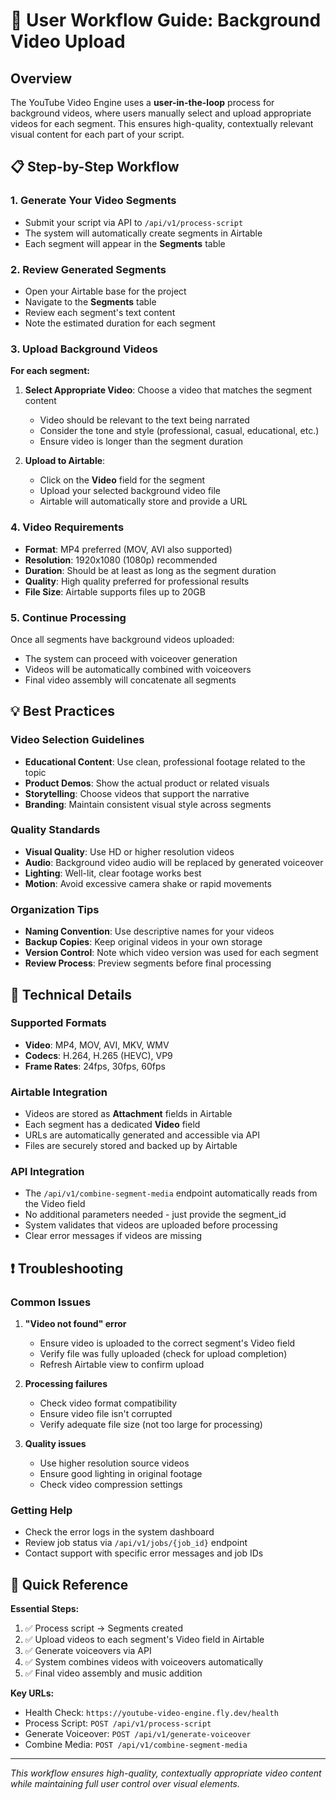 # 🎥 User Workflow Guide: Background Video Upload

## Overview
The YouTube Video Engine uses a **user-in-the-loop** process for background videos, where users manually select and upload appropriate videos for each segment. This ensures high-quality, contextually relevant visual content for each part of your script.

## 📋 Step-by-Step Workflow

### 1. Generate Your Video Segments
- Submit your script via API to `/api/v1/process-script`
- The system will automatically create segments in Airtable
- Each segment will appear in the **Segments** table

### 2. Review Generated Segments
- Open your Airtable base for the project
- Navigate to the **Segments** table
- Review each segment's text content
- Note the estimated duration for each segment

### 3. Upload Background Videos
**For each segment:**
1. **Select Appropriate Video**: Choose a video that matches the segment content
   - Video should be relevant to the text being narrated
   - Consider the tone and style (professional, casual, educational, etc.)
   - Ensure video is longer than the segment duration

2. **Upload to Airtable**:
   - Click on the **Video** field for the segment
   - Upload your selected background video file
   - Airtable will automatically store and provide a URL

### 4. Video Requirements
- **Format**: MP4 preferred (MOV, AVI also supported)
- **Resolution**: 1920x1080 (1080p) recommended
- **Duration**: Should be at least as long as the segment duration
- **Quality**: High quality preferred for professional results
- **File Size**: Airtable supports files up to 20GB

### 5. Continue Processing
Once all segments have background videos uploaded:
- The system can proceed with voiceover generation
- Videos will be automatically combined with voiceovers
- Final video assembly will concatenate all segments

## 💡 Best Practices

### Video Selection Guidelines
- **Educational Content**: Use clean, professional footage related to the topic
- **Product Demos**: Show the actual product or related visuals
- **Storytelling**: Choose videos that support the narrative
- **Branding**: Maintain consistent visual style across segments

### Quality Standards
- **Visual Quality**: Use HD or higher resolution videos
- **Audio**: Background video audio will be replaced by generated voiceover
- **Lighting**: Well-lit, clear footage works best
- **Motion**: Avoid excessive camera shake or rapid movements

### Organization Tips
- **Naming Convention**: Use descriptive names for your videos
- **Backup Copies**: Keep original videos in your own storage
- **Version Control**: Note which video version was used for each segment
- **Review Process**: Preview segments before final processing

## 🔧 Technical Details

### Supported Formats
- **Video**: MP4, MOV, AVI, MKV, WMV
- **Codecs**: H.264, H.265 (HEVC), VP9
- **Frame Rates**: 24fps, 30fps, 60fps

### Airtable Integration
- Videos are stored as **Attachment** fields in Airtable
- Each segment has a dedicated **Video** field
- URLs are automatically generated and accessible via API
- Files are securely stored and backed up by Airtable

### API Integration
- The `/api/v1/combine-segment-media` endpoint automatically reads from the Video field
- No additional parameters needed - just provide the segment_id
- System validates that videos are uploaded before processing
- Clear error messages if videos are missing

## ❗ Troubleshooting

### Common Issues
1. **"Video not found" error**
   - Ensure video is uploaded to the correct segment's Video field
   - Verify file was fully uploaded (check for upload completion)
   - Refresh Airtable view to confirm upload

2. **Processing failures**
   - Check video format compatibility
   - Ensure video file isn't corrupted
   - Verify adequate file size (not too large for processing)

3. **Quality issues**
   - Use higher resolution source videos
   - Ensure good lighting in original footage
   - Check video compression settings

### Getting Help
- Check the error logs in the system dashboard
- Review job status via `/api/v1/jobs/{job_id}` endpoint
- Contact support with specific error messages and job IDs

## 🎯 Quick Reference

**Essential Steps:**
1. ✅ Process script → Segments created
2. ✅ Upload videos to each segment's Video field in Airtable
3. ✅ Generate voiceovers via API
4. ✅ System combines videos with voiceovers automatically
5. ✅ Final video assembly and music addition

**Key URLs:**
- Health Check: `https://youtube-video-engine.fly.dev/health`
- Process Script: `POST /api/v1/process-script`
- Generate Voiceover: `POST /api/v1/generate-voiceover`
- Combine Media: `POST /api/v1/combine-segment-media`

---
*This workflow ensures high-quality, contextually appropriate video content while maintaining full user control over visual elements.*
